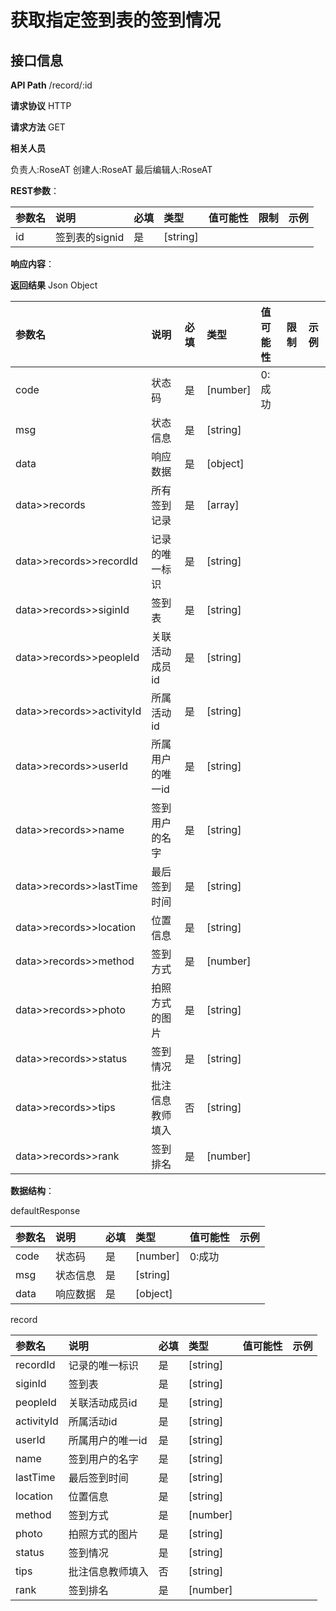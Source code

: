 # 获取指定签到表的签到情况
## 接口信息

**API Path**
/record/:id

**请求协议**
HTTP

**请求方法**
GET

**相关人员**

负责人:RoseAT
创建人:RoseAT
最后编辑人:RoseAT


**REST参数**：

| 参数名  | 说明 | 必填 | 类型 | 值可能性 | 限制 | 示例 |
| :------------ | :------------ | :------------ | :------------ | :------------ | :------------ | :------------ |
|id|签到表的signid|是|[string]| || |
**响应内容**：

**返回结果**
Json
Object

| 参数名  | 说明 | 必填 | 类型 | 值可能性 | 限制 | 示例 |
| :------------ | :------------ | :------------ | :------------ | :------------ | :------------ | :------------ |
|code|状态码|是|[number]|0:成功|| |
|msg|状态信息|是|[string]| || |
|data|响应数据|是|[object]| || |
|data>>records|所有签到记录|是|[array]| || |
|data>>records>>recordId|记录的唯一标识|是|[string]| || |
|data>>records>>siginId|签到表|是|[string]| || |
|data>>records>>peopleId|关联活动成员id|是|[string]| || |
|data>>records>>activityId|所属活动id|是|[string]| || |
|data>>records>>userId|所属用户的唯一id|是|[string]| || |
|data>>records>>name|签到用户的名字|是|[string]| || |
|data>>records>>lastTime|最后签到时间|是|[string]| || |
|data>>records>>location|位置信息|是|[string]| || |
|data>>records>>method|签到方式|是|[number]| || |
|data>>records>>photo|拍照方式的图片|是|[string]| || |
|data>>records>>status|签到情况|是|[string]| || |
|data>>records>>tips|批注信息教师填入|否|[string]| || |
|data>>records>>rank|签到排名|是|[number]| || |

**数据结构**：

defaultResponse

| 参数名  | 说明 | 必填 | 类型 | 值可能性 | 示例 |
| :------------ | :------------ | :------------ | :------------ | :------------ | :------------ |
|code|状态码|是|[number]|0:成功||
|msg|状态信息|是|[string]|||
|data|响应数据|是|[object]|||

record

| 参数名  | 说明 | 必填 | 类型 | 值可能性 | 示例 |
| :------------ | :------------ | :------------ | :------------ | :------------ | :------------ |
|recordId|记录的唯一标识|是|[string]|||
|siginId|签到表|是|[string]|||
|peopleId|关联活动成员id|是|[string]|||
|activityId|所属活动id|是|[string]|||
|userId|所属用户的唯一id|是|[string]|||
|name|签到用户的名字|是|[string]|||
|lastTime|最后签到时间|是|[string]|||
|location|位置信息|是|[string]|||
|method|签到方式|是|[number]|||
|photo|拍照方式的图片|是|[string]|||
|status|签到情况|是|[string]|||
|tips|批注信息教师填入|否|[string]|||
|rank|签到排名|是|[number]|||
